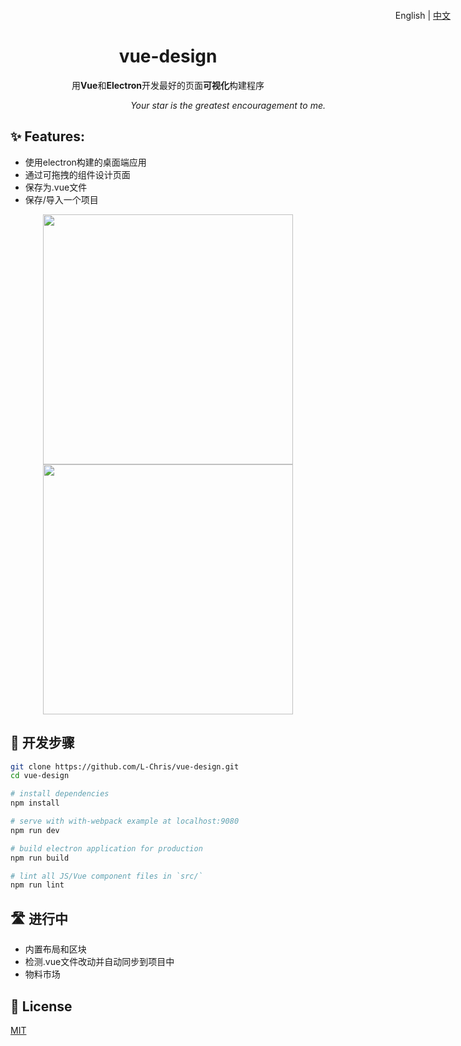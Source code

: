 <h1 align="center">
  vue-design
</h1>
<p align="right" style="position:absolute;top:16px;right:28px;">
  English | <a href="https://github.com/L-Chris/vue-design/blob/master/README.zh-CN.md">中文</a>
</p>
<p align="center">用<strong>Vue</strong>和<strong>Electron</strong>开发最好的页面<strong>可视化</strong>构建程序</p>
<p align="right"><em>Your star is the greatest encouragement to me.</em></p>

## ✨ Features:

- 使用electron构建的桌面端应用
- 通过可拖拽的组件设计页面
- 保存为.vue文件
- 保存/导入一个项目

<p align="center">
  <img width="400px" src="https://raw.githubusercontent.com/L-Chris/vue-design/develop/docs/images/layout.png">
  <img width="400px" src="https://raw.githubusercontent.com/L-Chris/vue-design/develop/docs/images/code.png">
</p>

## 🔧 开发步骤

``` bash
git clone https://github.com/L-Chris/vue-design.git
cd vue-design

# install dependencies
npm install

# serve with with-webpack example at localhost:9080
npm run dev

# build electron application for production
npm run build

# lint all JS/Vue component files in `src/`
npm run lint
```

## 🛣 进行中
- 内置布局和区块
- 检测.vue文件改动并自动同步到项目中
- 物料市场

## 🥂 License

[MIT](http://opensource.org/licenses/MIT)